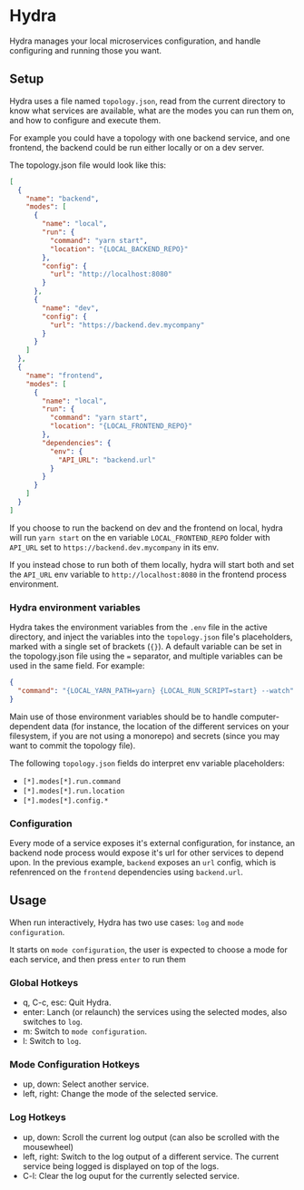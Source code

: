 # Hydra

Hydra manages your local microservices configuration, and handle configuring and running those you want.

## Setup

Hydra uses a file named `topology.json`, read from the current directory to know what services are available, what are the modes you can run them on, and how to configure and execute them.

For example you could have a topology with one backend service, and one frontend, the backend could be run either locally or on a dev server.

The topology.json file would look like this:

```json
[
  {
    "name": "backend",
    "modes": [
      {
        "name": "local",
        "run": {
          "command": "yarn start",
          "location": "{LOCAL_BACKEND_REPO}"
        },
        "config": {
          "url": "http://localhost:8080"
        }
      },
      {
        "name": "dev",
        "config": {
          "url": "https://backend.dev.mycompany"
        }
      }
    ]
  },
  {
    "name": "frontend",
    "modes": [
      {
        "name": "local",
        "run": {
          "command": "yarn start",
          "location": "{LOCAL_FRONTEND_REPO}"
        },
        "dependencies": {
          "env": {
            "API_URL": "backend.url"
          }
        }
      }
    ]
  }
]
```

If you choose to run the backend on dev and the frontend on local, hydra will run `yarn start` on the en variable `LOCAL_FRONTEND_REPO` folder with `API_URL` set to `https://backend.dev.mycompany` in its env.

If you instead chose to run both of them locally, hydra will start both and set the `API_URL` env variable to `http://localhost:8080` in the frontend process environment.

### Hydra environment variables

Hydra takes the environment variables from the `.env` file in the active directory, and inject the variables into the `topology.json` file's placeholders, marked with a single set of brackets (`{}`). A default variable can be set in the topology.json file using the `=` separator, and multiple variables can be used in the same field. For example:

```json
{
  "command": "{LOCAL_YARN_PATH=yarn} {LOCAL_RUN_SCRIPT=start} --watch"
}
```

Main use of those environment variables should be to handle computer-dependent data (for instance, the location of the different services on your filesystem, if you are not using a monorepo) and secrets (since you may want to commit the topology file).

The following `topology.json` fields do interpret env variable placeholders:

- `[*].modes[*].run.command`
- `[*].modes[*].run.location`
- `[*].modes[*].config.*`

### Configuration

Every mode of a service exposes it's external configuration, for instance, an backend node process would expose it's url for other services to depend upon.
In the previous example, `backend` exposes an `url` config, which is refenrenced on the `frontend` dependencies using `backend.url`.

## Usage

When run interactively, Hydra has two use cases: `log` and `mode configuration`.

It starts on `mode configuration`, the user is expected to choose a mode for each service, and then press `enter` to run them

### Global Hotkeys

- q, C-c, esc: Quit Hydra.
- enter: Lanch (or relaunch) the services using the selected modes, also switches to `log`.
- m: Switch to `mode configuration`.
- l: Switch to `log`.

### Mode Configuration Hotkeys

- up, down: Select another service.
- left, right: Change the mode of the selected service.

### Log Hotkeys

- up, down: Scroll the current log output (can also be scrolled with the mousewheel)
- left, right: Switch to the log output of a different service. The current service being logged is displayed on top of the logs.
- C-l: Clear the log ouput for the currently selected service.
